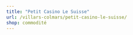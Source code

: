 ```yaml
---
title: "Petit Casino Le Suisse"
url: /villars-colmars/petit-casino-le-suisse/
shop: commodité
---
```

